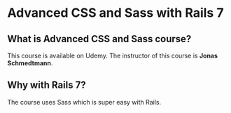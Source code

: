 # Advanced CSS and Sass with Rails 7

## What is Advanced CSS and Sass course?

This course is available on Udemy. The instructor of this course
is **Jonas Schmedtmann**.

## Why with Rails 7?

The course uses Sass which is super easy with Rails.
